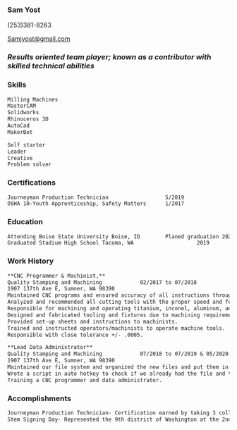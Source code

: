 ### Sam Yost
(253)381-8263 

Samjyost@gmail.com

### _Results_ _oriented_ _team_ _player;_ _known_ _as_ _a_ _contributor_ _with_ _skilled_ _technical_ _abilities_

### Skills
```markdown
Milling Machines
MasterCAM
Solidworks
Rhinoceros 3D
AutoCad
MakerBot

Self starter
Leader
Creative
Problem solver
```

### Certifications
```markdown
Journeyman Production Technician                  5/2019
OSHA 10-Youth Apprenticeship, Safety Matters	  1/2017
```

### Education
```markdown
Attending Boise State University Boise, ID		  Planed graduation 2023
Graduated Stadium High School Tacoma, WA			  	    2019 
```

### Work History
```markdown
**CNC Programmer & Machinist,**
Quality Stamping and Machining            02/2017 to 07/2018
1907 137th Ave E, Sumner, WA 98390
Maintained CNC programs and ensured accuracy of all instructions through comparison with original blueprints. 
Analyzed and recommended all cutting tools with the proper speed and feeds for CNC programs.
Responsible for machining and operating titanium, inconel, aluminum, and stainless-steel material. 
Designed and fabricated tooling and fixtures due to machining requirements.
Provided set-up sheets and instructions to machinists. 
Trained and instructed operators/machinists to operate machine tools. 
Responsible with close tolerance +/- .0005.

**Lead Data Administrator**			  
Quality Stamping and Machining            07/2018 to 07/2019 & 05/2020 to 08/2020
1907 137th Ave E, Sumner, WA 98390
Maintained our file system and organized the new files and put them in the proper location. 
Wrote a script in auto hotkey to check if we already had the file and then to download, save and move them to the correct file location. 
Training a CNC programmer and data administrator.
```

### Accomplishments
```markdown
Journeyman Production Technician- Certification earned by taking 3 college classes and 10,000 hours of on the job training.
Stem Signing Day- Represented the 9th district of Washington at the 2nd annual stem signing day.
```
